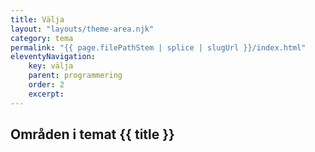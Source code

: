 ```yaml
---
title: Välja
layout: "layouts/theme-area.njk"
category: tema
permalink: "{{ page.filePathStem | splice | slugUrl }}/index.html"
eleventyNavigation:
    key: välja
    parent: programmering
    order: 2
    excerpt: 
---
```

## Områden i temat {{ title }}
